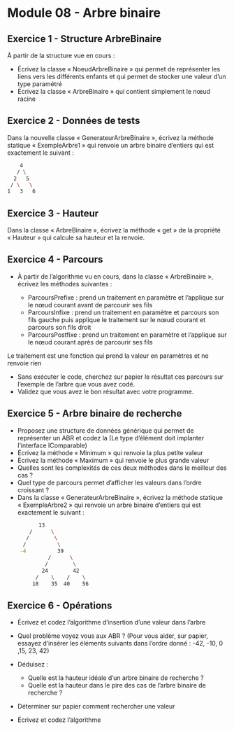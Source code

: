 # Module 08 - Arbre binaire

## Exercice 1 - Structure ArbreBinaire

À partir de la structure vue en cours :

- Écrivez la classe « NoeudArbreBinaire » qui permet de représenter les liens vers les différents enfants et qui permet de stocker une valeur d’un type paramétré
- Écrivez la classe « ArbreBinaire » qui contient simplement le nœud racine

## Exercice 2 - Données de tests

Dans la nouvelle classe « GenerateurArbreBinaire », écrivez la méthode statique « ExempleArbre1 » qui renvoie un arbre binaire d’entiers qui est exactement le suivant :

```bash
    4
   / \
  2   5
 / \   \
1   3   6
```

## Exercice 3 - Hauteur

Dans la classe « ArbreBinaire », écrivez la méthode « get » de la propriété « Hauteur » qui calcule sa hauteur et la renvoie.

## Exercice 4 - Parcours

- À partir de l’algorithme vu en cours, dans la classe « ArbreBinaire », écrivez les méthodes suivantes :

  - ParcoursPrefixe : prend un traitement en paramètre et l’applique sur le nœud courant avant de parcourir ses fils
  - ParcoursInfixe : prend un traitement en paramètre et parcours son fils gauche puis applique le traitement sur le nœud courant et parcours son fils droit
  - ParcoursPostfixe : prend un traitement en paramètre et l’applique sur le nœud courant après de parcourir ses fils

Le traitement est une fonction qui prend la valeur en paramètres et ne renvoie rien

- Sans exécuter le code, cherchez sur papier le résultat ces parcours sur l’exemple de l’arbre que vous avez codé.
- Validez que vous avez le bon résultat avec votre programme.

## Exercice 5 - Arbre binaire de recherche

- Proposez une structure de données générique qui permet de représenter un ABR et codez la
(Le type d’élément doit implanter l’interface IComparable<TypeElement>)
- Écrivez la méthode « Minimum » qui renvoie la plus petite valeur
- Écrivez la méthode « Maximum » qui renvoie le plus grande valeur
- Quelles sont les complexités de ces deux méthodes dans le meilleur des cas ?
- Quel type de parcours permet d’afficher les valeurs dans l’ordre croissant ?
- Dans la classe « GenerateurArbreBinaire », écrivez la méthode statique « ExempleArbre2 » qui renvoie un arbre binaire d’entiers qui est exactement le suivant :

```bash
          13
       /      \
      /        \
     /          \
    -4          39
             /      \
            /        \
           24        42
         /    \    /    \
        18    35  40    56
```

## Exercice 6 - Opérations

- Écrivez et codez l’algorithme d’insertion d’une valeur dans l’arbre
- Quel problème voyez vous aux ABR ? (Pour vous aider, sur papier, essayez d’insérer les éléments suivants dans l’ordre donné : -42, -10, 0 ,15, 23, 42)
- Déduisez :

  - Quelle est la hauteur idéale d’un arbre binaire de recherche ?
  - Quelle est la hauteur dans le pire des cas de l’arbre binaire de recherche ?
- Déterminer sur papier comment rechercher une valeur
- Écrivez et codez l’algorithme
